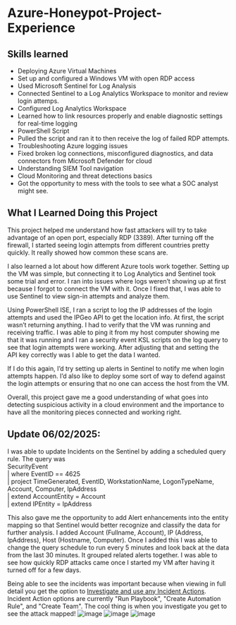 # Azure-Honeypot-Project-Experience

<h2> Skills learned</h2>

- Deploying Azure Virtual Machines
- Set up and configured a Windows VM with open RDP access
- Used Microsoft Sentinel for Log Analysis
- Connected Sentinel to a Log Analytics Workspace to monitor and review login attemps.
- Configured Log Analytics Workspace
- Learned how to link resources properly and enable diagnostic settings for real-time logging
- PowerShell Script
- Pulled the script and ran it to then receive the log of failed RDP attempts.
- Troubleshooting Azure logging issues
- Fixed broken log connections, misconfigured diagnostics, and data connectors from Microsoft Defender for cloud
- Understanding SIEM Tool navigation
- Cloud Monitoring and threat detections basics
- Got the opportunity to mess with the tools to see what a SOC analyst might see.

<h2> What I Learned Doing this Project</h2>

This project helped me understand how fast attackers will try to take advantage of an open port, especially RDP (3389). After turning off the firewall, I started seeing login attempts from different countries pretty quickly. It really showed how common these scans are.

I also learned a lot about how different Azure tools work together. Setting up the VM was simple, but connecting it to Log Analytics and Sentinel took some trial and error. I ran into issues where logs weren’t showing up at first because I forgot to connect the VM with it. Once I fixed that, I was able to use Sentinel to view sign-in attempts and analyze them.

Using PowerShell ISE, I ran a script to log the IP addresses of the login attempts and used the IPGeo API to get the location info. At first, the script wasn’t returning anything. I had to verify that the VM was running and receiving traffic. I was able to ping it from my host computer showing me that it was running and I ran a security event KSL scripts on the log query to see that login attempts were working. After adjusting that and setting the API key correctly was I able to get the data I wanted.

If I do this again, I’d try setting up alerts in Sentinel to notify me when login attempts happen. I’d also like to deploy some sort of way to defend against the login attempts or ensuring that no one can access the host from the VM.

Overall, this project gave me a good understanding of what goes into detecting suspicious activity in a cloud environment and the importance to have all the monitoring pieces connected and working right.

<h2> Update 06/02/2025:</h2>
  I was able to update Incidents on the Sentinel by adding a scheduled query rule. The query was<br/>
SecurityEvent<br/>
| where EventID == 4625<br/>
| project TimeGenerated, EventID, WorkstationName, LogonTypeName, Account, Computer, IpAddress<br/>
| extend AccountEntity = Account<br/>
| extend IPEntity = IpAddress<br/>

This also gave me the opportunity to add Alert enhancements into the entity mapping so that Sentinel would better recognize and classify the data for further analysis. I added Account (Fullname, Account), IP (Address, IpAddress), Host (Hostname, Computer). Once I added this I was able to change the query schedule to run every 5 minutes and look back at the data from the last 30 minutes. It grouped related alerts together. I was able to see how quickly RDP attacks came once I started my VM after having it turned off for a few days.

Being able to see the incidents was important because when viewing in full detail you get the option to <ins>Investigate and use any Incident Actions</ins>. Incident Action options are currently "Run Playbook", "Create Automation Rule", and "Create Team". The cool thing is when you investigate you get to see the attack mapped!
![image](https://github.com/user-attachments/assets/de691a3c-1e1d-42da-930b-e8a0e37fd9dc)
![image](https://github.com/user-attachments/assets/36af93e0-ab29-4cff-b21d-4bf33ada2a41)
![image](https://github.com/user-attachments/assets/ac4608b6-6660-4ef9-8265-2a93d3384032)
